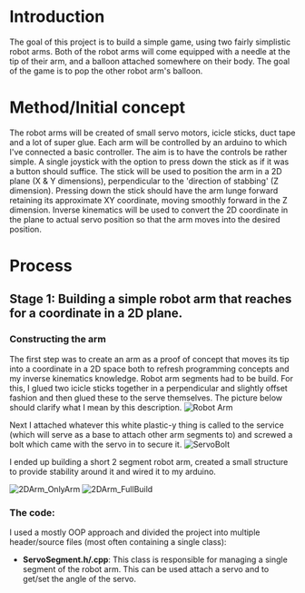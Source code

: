 # Introduction
The goal of this project is to build a simple game, using two fairly simplistic robot arms.
Both of the robot arms will come equipped with a needle at the tip of their arm, and a balloon attached somewhere on their body.
The goal of the game is to pop the other robot arm's balloon.

# Method/Initial concept
The robot arms will be created of small servo motors, icicle sticks, duct tape and a lot of super glue.
Each arm will be controlled by an arduino to which I've connected a basic controller.
The aim is to have the controls be rather simple. A single joystick with the option to press down the stick as if it was a button should suffice.
The stick will be used to position the arm in a 2D plane (X & Y dimensions), perpendicular to the 'direction of stabbing' (Z dimension). 
Pressing down the stick should have the arm lunge forward retaining its approximate XY coordinate, moving smoothly forward in the Z dimension.
Inverse kinematics will be used to convert the 2D coordinate in the plane to actual servo position so that the arm moves into the desired position.

# Process
## Stage 1: Building a simple robot arm that reaches for a coordinate in a 2D plane.
### Constructing the arm
The first step was to create an arm as a proof of concept that moves its tip into a coordinate in a 2D space both to refresh programming concepts and my inverse kinematics knowledge.
Robot arm segments had to be build. For this, I glued two icicle sticks together in a perpendicular and slightly offset fashion and then glued these to the serve themselves.
The picture below should clarify what I mean by this description.
![Robot Arm](https://github.com/rutger-hertoghe/RobotArm-Project/assets/5301949/31ca3a1b-223c-4bf8-b7ac-1c08baf8aec8)

Next I attached whatever this white plastic-y thing is called to the service (which will serve as a base to attach other arm segments to) and screwed a bolt which came with the servo in to secure it.
![ServoBolt](https://github.com/rutger-hertoghe/RobotArm-Project/assets/5301949/06577751-4a9e-46cd-ae8b-35ce538a19e1)

I ended up building a short 2 segment robot arm, created a small structure to provide stability around it and wired it to my arduino.

![2DArm_OnlyArm](https://github.com/rutger-hertoghe/RobotArm-Project/assets/5301949/58076fa9-63f3-487f-840c-1763f19f72db)
![2DArm_FullBuild](https://github.com/rutger-hertoghe/RobotArm-Project/assets/5301949/9e694659-2c0e-4935-893b-7191fed50faf)

### The code:
I used a mostly OOP approach and divided the project into multiple header/source files (most often containing a single class):
* **ServoSegment.h/.cpp**: This class is responsible for managing a single segment of the robot arm. This can be used attach a servo and to get/set the angle of the servo.
